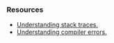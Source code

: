 ### Resources
- [Understanding stack traces.](Common%20Errors/Stack%20Traces.md)
- [Understanding compiler errors.](Common%20Errors/Compiler%20Errors/Info.md)